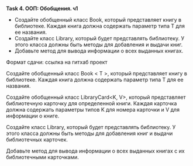 **Task 4. ООП: Обобщения. ч1**

* Создайте обобщенный класс Book<T>, который представляет книгу в библиотеке. Каждая книга должна содержать параметр типа T для ее названия.
* Создайте класс Library, который будет представлять библиотеку. У этого класса должны быть методы для добавления и выдачи книг.
* Добавьте метод для вывода информации о всех выданных книгах.

Формат сдачи: ссылка на гитхаб проект

Создайте обобщенный класс Book < T >, который представляет книгу в библиотеке. Каждая книга должна содержать параметр типа T для ее названия.

Создайте обобщенный класс LibraryCard<K, V>, который представляет библиотечную карточку для определенной книги. Каждая карточка должна содержать параметры типов K для номера карточки и V для информации о книге.

Создайте класс Library, который будет представлять библиотеку. У этого класса должны быть методы для добавления книг и выдачи библиотечных карточек.

Добавьте метод для вывода информации о всех выданных книгах с их библиотечными карточками.